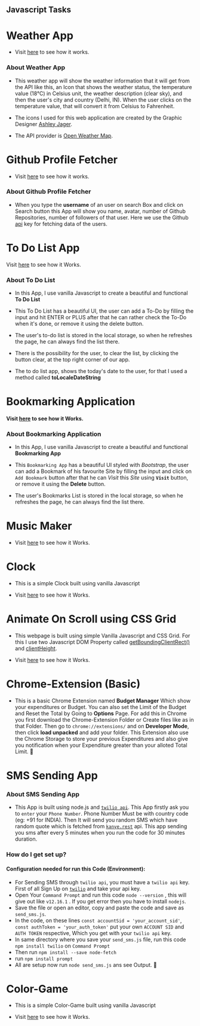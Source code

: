 ## Javascript Tasks

# Weather App #

* Visit [here](https://nil1729.github.io/Javascript/Weather-App) to see how it works.

### About Weather App ###

* This weather app will show the weather information that it will get from the API like this, an Icon that shows the weather status, the temperature value (18°C) in Celsius unit, the weather description (clear sky), and then the user's city and country (Delhi, IN). When the user clicks on the temperature value, that will convert it from Celsius to Fahrenheit.

* The icons I used for this web application are created by the Graphic Designer [Ashley Jager](https://github.com/manifestinteractive/weather-underground-icons).

* The API provider is [Open Weather Map](http://www.OpenWeatherMap.org).

# Github Profile Fetcher #

* Visit [here](https://nil1729.github.io/Javascript/Github-Profile-Fetcher/) to see how it works.

### About Github Profile Fetcher ###

*  When you type the **username** of an user on search Box and click on Search button this App will show you name, avatar, number of Github Repositories, number of followers of that user. Here we use the Github [api](https://api.github.com/users) key for fetching data of the users.


# To Do List App #

Visit [here](https://nil1729.github.io/Javascript/To-Do-List/) to see how it Works.

### About To Do List ###

* In this App, I use vanilla Javascript to create a beautiful and functional **To Do List**

* This To Do List has a beautiful UI, the user can add a To-Do by filling the input and hit ENTER or PLUS after that he can rather check the To-Do when it's done, or remove it using the delete button.

* The user's to-do list is stored in the local storage, so when he refreshes the page, he can always find the list there.

* There is the possibility for the user, to clear the list, by clicking the button clear, at the top right corner of our app.

* The to do list app, shows the today's date to the user, for that I used a method called **toLocaleDateString**

# Bookmarking Application #

#### Visit [here](https://nil1729.github.io/Javascript/bookmarking-app/) to see how it Works.

### About Bookmarking Application ###

* In this App, I use vanilla Javascript to create a beautiful and functional **Bookmarking App**

* This `Bookmarking App` has a beautiful UI styled with *Bootstrap*, the user can add a Bookmark of his favourite Site by filling the input and click on `Add Bookmark` button after that he can *Visit* this *Site* using **`Visit`** button, or remove it using the **Delete** button.

* The user's Bookmarks List is stored in the local storage, so when he refreshes the page, he can always find the list there.

# Music Maker #

* Visit [here](https://nil1729.github.io/Javascript/Music-Maker/) to see how it Works.

# Clock #

* This is a simple Clock built using vanilla Javascript

* Visit [here](https://nil1729.github.io/Javascript/Clock/) to see how it Works.


# Animate On Scroll using CSS Grid #

* This webpage is built using simple Vanilla Javascript and CSS Grid. For this I use two Javascript DOM Property called [getBoundingClientRect()](https://www.w3schools.com/jsref/met_element_getboundingclientrect.asp) and [clientHeight](https://www.w3schools.com/jsref/prop_element_clientheight.asp).

* Visit [here](https://nil1729.github.io/Javascript/Animation-On-Scroll-Vanilla-JavaScript/) to see how it Works.

# Chrome-Extension (Basic) #

* This is a basic Chrome Extension named **Budget Manager** Which show your expenditures or Budget. You can also set the Limit of the Budget and Reset the Total by Going to **Options** Page. For add this in Chrome you first download the Chrome-Extension Folder or Create files like as in that Folder. Then go to `chrome://extensions/` and on **Developer Mode**, then click **load unpacked** and add your folder. This Extension also use the Chrome Storage to store your previous Expenditures and also give you notification when your Expenditure greater than your alloted Total Limit. :memo:

# SMS Sending App #

### About SMS Sending App ###
* This App is built using node.js and [`twilio api`](https://www.twilio.com/). This App firstly ask you to `enter` your `Phone Number`. Phone Number Must be with country code (eg: +91 for INDIA). Then It will send you random SMS which have random quote which is fetched from [`kanye.rest`](https://kanye.rest/) api. This app sending you sms after every 5 minutes when you run the code for 30 minutes duration.

### How do I get set up? ###

#### Configuration needed for run this Code (Environment): 

* For Sending SMS through `twilio api`, you must have a `twilio api` key. First of all Sign Up on [`twilio`](https://www.twilio.com/) and take your api key. 
* Open Your `Command Prompt` and run this code `node --version` , this will give out like `v12.16.1` . If you get error then you have to install `nodejs`.
* Save the file or open an editor, copy and paste the code and save as `send_sms.js`.
* In the code, on these lines `const accountSid = 'your_account_sid'`, `const authToken = 'your_auth_token'` put your own `ACCOUNT SID` and `AUTH TOKEN` respective, Which you get with your `twilio api` key.   
* In same directory where you save your `send_sms.js` file, run this code `npm install twilio` on `Command Prompt`
* Then run `npm install --save node-fetch`
* run `npm install prompt`
* All are setup now run `node send_sms.js` ans see Output. :email:

# Color-Game #

* This is a simple Color-Game built using vanilla Javascript

* Visit [here](https://nil1729.github.io/Javascript/Color-Game/) to see how it Works.
